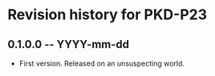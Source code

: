 # Revision history for PKD-P23

## 0.1.0.0 -- YYYY-mm-dd

* First version. Released on an unsuspecting world.
